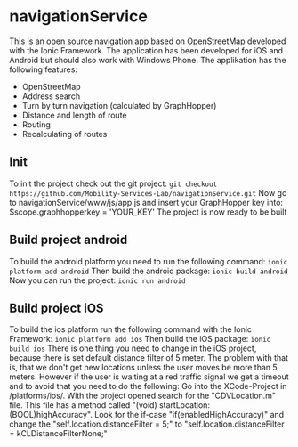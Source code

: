 # navigationService
This is an open source navigation app based on OpenStreetMap developed with the Ionic Framework.
The application has been developed for iOS and Android but should also work with Windows Phone.
The applikation has the following features:
- OpenStreetMap
- Address search
- Turn by turn navigation (calculated by GraphHopper)
- Distance and length of route
- Routing
- Recalculating of routes
## Init
To init the project check out the git project:
`git checkout https://github.com/Mobility-Services-Lab/navigationService.git`
Now go to navigationService/www/js/app.js and insert your GraphHopper key into: $scope.graphhopperkey = 'YOUR_KEY'
The project is now ready to be built
## Build project android
To build the android platform you need to run the following command:
`ionic platform add android`
Then build the android package:
`ionic build android`
Now you can run the project:
`ionic run android`
## Build project iOS
To build the ios platform run the following command with the Ionic Framework:
`ionic platform add ios`
Then build the iOS package:
`ionic build ios`
There is one thing you need to change in the iOS project, because there is set default distance filter of 5 meter. The problem with that is, that we don't get new locations unless the user moves be more than 5 meters. However if the user is waiting at a red traffic signal we get a timeout and to avoid that you need to do the following:
Go into the XCode-Project in /platforms/ios/. With the project opened search for the "CDVLocation.m" file. This file has a method called "(void) startLocation:(BOOL)highAccuracy". Look for the if-case "if(enabledHighAccuracy)" and change the "self.location.distanceFilter = 5;" to "self.location.distanceFilter = kCLDistanceFilterNone;"
